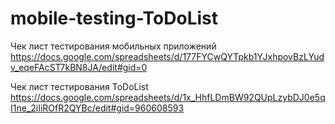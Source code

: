 # mobile-testing-ToDoList
Чек лист тестирования мобильных приложений 
https://docs.google.com/spreadsheets/d/177FYCwQYTpkb1YJxhpovBzLYudv_eqeFAcST7kBN8JA/edit#gid=0

Чек лист тестирования ToDoList 
https://docs.google.com/spreadsheets/d/1x_HhfLDmBW92QUpLzybDJ0e5qI1ne_2iIiROfR2QYBc/edit#gid=960608593
